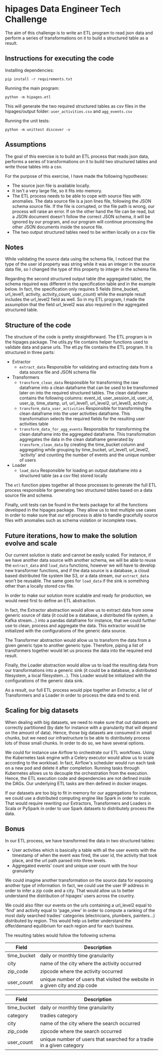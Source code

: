 # hipages Data Engineer Tech Challenge

The aim of this challenge is to write an ETL program to read json data 
and perform a series of transformations on it to build a structured table 
as a result.

## Instructions for executing the code

Installing dependencies:
```
pip install -r requirements.txt
```
Running the main program:
```
python -m hipages.etl
```
This will generate the two required structured tables as csv files 
in the hipages/output folder: `user_activities.csv` and 
`agg_events.csv`

Running the unit tests:
```
python -m unittest discover -v
```

## Assumptions

The goal of this exercise is to build an ETL process that reads json data,
performs a series of transformations on it to build two structured tables
and write those tables into a csv.

For the purpose of this exercise, I have made the following hypotheses:
- The source json file is available locally.
- It isn't a very large file, so it fits into memory.
- The ETL process needs to be able to cope with source files with 
  anomalies. The data source file is a json lines file, following 
  the JSON schema source file. If the file is corrupted, or the file path
  is wrong, our process will raise an error. 
  If on the other hand the file can be read, but a JSON document doesn't
  follow the correct JSON schema, it will be ignored by our program, and 
  our program will continue processing the other JSON documents inside
  the source file.
- The two output structured tables need to be written locally on a csv 
  file
  
## Notes

While validating the source data using the schema file, I noticed that
the type of the user id property was string while it was an integer 
in the source data file, so I changed the type of this property to 
integer in the schema file.

Regarding the second structured output table (the aggregated table),
the schema required was different in the specification table and in the 
example below. In fact, the specification only requires 5 fields 
(time_bucket, url_level1, activity, activity_count, user_count) while 
the example result includes the url_level2 field as well. So in my ETL
program, I made the assumption that the field url_level2 was also 
required in the aggregated structured table.

## Structure of the code

The structure of the code is pretty straightforward. The ETL program
is in the hipages package. The utils.py file contains helper functions
used to validate data and parse urls. The etl.py file contains the 
ETL program. It is structured in three parts:
- Extractor
  * `extract_data` Responsible for validating and extracting data from
    a data source file and JSON schema file
- Transformers
  * `transform_clean_data` Responsible for transforming the raw dataframe
    into a clean dataframe that can be used to be transformed later on
    into the required structured tables. The clean dataframe contains
    the following columns: event_id, user_session_id, user_id, user_ip, 
    time_stamp, url, url_level1, url_level2, url_level3, activity
  * `transform_data_user_activities` Responsible for transforming the clean 
    dataframe into the user activities dataframe. This transformation
    selects the required fields for the resulting user activities table
  * `transform_data_for_agg_events`  Responsible for transforming the clean
    dataframe into the aggregated dataframe. This transformation 
    aggregates the data in the clean dataframe generated by 
    `transform_clean_data` by creating the time_bucket column and 
    aggregating while grouping by time_bucket, url_level1, url_level2,
    'activity' and counting the number of events and the unique number
    of users
- Loader
  * `load_data` Responsible for loading an output dataframe into a 
    structured table (as a csv file) stored locally

The `etl` function pipes together all those processes to generate the full
ETL process responsible for generating two structured tables based on
a data source file and schema.

Finally, unit tests can be found in the tests package for all the 
functions developed in the hipages package. They allow us to test multiple
use cases in order to make sure that our etl process is able to handle
gracefully source files with anomalies such as schema violation or 
incomplete rows.

## Future iterations, how to make the solution evolve and scale

Our current solution is static and cannot be easily scaled. For instance,
if we have another data source with another schema, we will be able to 
reuse the `extract_data` and `load_data` functions, however we will have
to develop new transformer functions, and if the data source is 
a database, a cloud based distributed file system like S3, or a data 
stream, our `extract_data` won't be reusable. The same goes for 
`load_data` if the sink is something other than a locally stored csv
file.

In order to make our solution more scalable and ready for production,
we would need first to define an ETL abstraction. 

In fact, the Extractor abstraction would allow us to 
extract data from some generic source of data (it could be a database, 
a distributed file system, a Kafka stream...) into a pandas dataframe
for instance, that we could further use to clean, process and aggregate
the data. This extractor would be initialized with the configurations 
of the generic data source.

The Transformer abstraction would allow us to transform the data from a 
given generic type to another generic type. Therefore, piping a list of 
transformers together would let us process the data into the required
end result.

Finally, the Loader abstraction would allow us to load the resulting data
from our transformations into a generic sink (it could be a database, 
a distributed filesystem, a local filesystem...). This Loader would be 
initialized with the configurations of the generic data sink.

As a result, our full ETL process would pipe together an Extractor, 
a list of Transformers and a Loader in order to process the data end 
to end.

## Scaling for big datasets

When dealing with big datasets, we need to make sure that out datasets 
are correctly partitioned (by date for instance with a granularity that
will depend on the amount of data). Hence, those big datasets are 
consumed in small chunks, but we need our infrastructure to be able to 
distributely process lots of those small chunks. In order to do so, 
we have several options. 

We could for instance use Airflow to orchestrate our ETL workflows. Using
the Kubernetes task engine with a Celery executor would allow us to scale
according to the workload. In fact, Airflow's scheduler would run each 
task on a new pod and delete it after completion. Running tasks through
Kubernetes allows us to decouple the orchestration from the execution. 
Hence, the ETL execution code and dependencies are not defined inside
the DAGs. Our underlying ETL tasks are then defined in docker images.

If our datasets are too big to fit in memory for our aggregations for
instance, we could use a distributed computing engine like Spark in order
to scale. That would require rewriting our Extractors, Transformers and
Loaders in Scala or PySpark in order to use Spark datasets to distributely
process the data.

## Bonus

In our ETL process, we have transformed the data in two structured tables:
- User activities which is basically a table with all the user events
  with the timestamp of when the event was fired, the user id, the 
  activity that took place, and the url path parsed into three levels.
- Aggregated events' count and unique user count with the hour 
  granularity 
  
We could imagine another transformation on the source data for exposing
another type of information. In fact, we could use the user IP address
in order to infer a zip code and a city. That would allow us to better
understand the distribution of hipages' users across the country.

We could also filter our events on the urls containing a url_level2 equal
to 'find' and activity equal to 'page_view' in order to compute a ranking 
of the most daily searched tradies' categories (electricians, plumbers, 
painters...) distributed by region. 
This would help us better understand the offer/demand equilibrium for
each region and for each business.

The resulting tables would follow the following schema:

| Field | Description | 
| --- | --- |
| time_bucket | daily or monthly time granularity |
| city | name of the city where the activity occurred|
| zip_code | zipcode where the activity occurred |
| user_count | unique number of users that visited the website in a given city and zip code |

| Field | Description | 
| --- | --- |
| time_bucket | daily or monthly time granularity |
| category | tradies category |
| city | name of the city where the search occurred |
| zip_code | zipcode where the search occurred |
| user_count | unique number of users that searched for a tradie in a given category |
